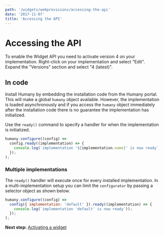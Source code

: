 ```yaml
---
path: '/widgets/webprovisions/accessing-the-api'
date: '2017-11-07'
title: 'Accessing the API'
---
```


# Accessing the API
To enable the Widget API you need to activate version 4 on your implementation. Right-click on your implementation and select "Edit". Expand the "Versions" section and select "4 (latest)".

## In code
Install Humany by embedding the installation code from the Humany portal. This will make a global `humany` object available. However, the implementation is loaded asynchronously and if you access the `humany` object immediately after the installation code there is no guarantee the implementation has initialized.

Use the `ready()` command to specify a handler for when the implementation is initialized.

```javascript
humany.configure((config) => 
  config.ready((implementation) => {
    console.log(`implementation '${implementation.name}' is now ready`, implementation);
  });
);
```

### Multiple implementations
The `ready()` handler will execute once for every installed implementation. In a multi-implementation setup you can limit the `configurator` by passing a selector object as shown below.

```javascript
humany.configure((config) => 
  config({ implementation: 'default' }).ready((implementation) => {
    console.log(`implementation 'default' is now ready`));
  });
);
```

**Next step:** [Activating a widget](activate-widget.md)
